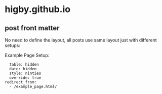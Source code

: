 # higby.github.io

## post front matter

No need to define the layout, all posts use same layout just with different setups:

Example Page Setup:
```setup:
  table: hidden
  date: hidden
  style: ninties
  override: true
redirect_from:
  - /example_page.html/
```
